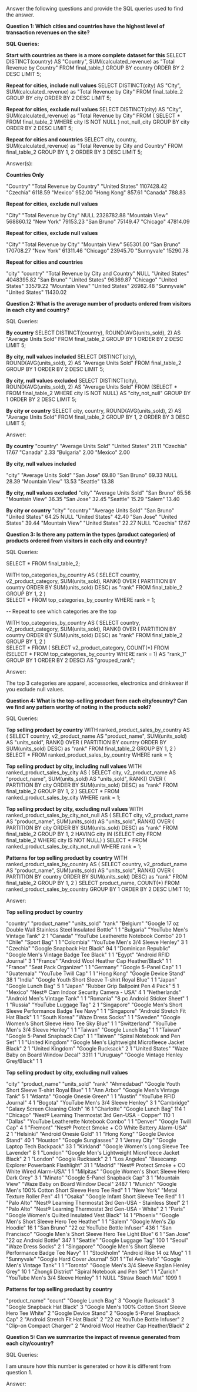 Answer the following questions and provide the SQL queries used to find the answer.

    
**Question 1: Which cities and countries have the highest level of transaction revenues on the site?**


**SQL Queries:**

**Start with countries as there is a more complete dataset for this**
SELECT DISTINCT(country) AS "Country", SUM(calculated_revenue) as "Total Revenue by Country" FROM final_table_1
GROUP BY country
ORDER BY 2 DESC
LIMIT 5;

**Repeat for cities, include null values**
SELECT DISTINCT(city) AS "City", SUM(calculated_revenue) as "Total Revenue by City" 
FROM final_table_2
GROUP BY city
ORDER BY 2 DESC
LIMIT 5;

**Repeat for cities, exclude null values**
SELECT DISTINCT(city) AS "City", SUM(calculated_revenue) as "Total Revenue by City" 
FROM (
	SELECT *
	FROM final_table_2
	WHERE city IS NOT NULL
	) not_null_city
GROUP BY city
ORDER BY 2 DESC
LIMIT 5;

**Repeat for cities and countries**
SELECT city, country, SUM(calculated_revenue) as "Total Revenue by City and Country"
FROM final_table_2
GROUP BY 1, 2
ORDER BY 3 DESC
LIMIT 5;

Answer(s):

**Countries Only**

"Country"	"Total Revenue by Country"
"United States"	1107428.42
"Czechia"		6118.59
"Mexico"		952.00
"Hong Kong"		857.61
"Canada"		788.83

**Repeat for cities, exclude null values**

"City"	"Total Revenue by City"
NULL			2328782.88
"Mountain View"	568860.12
"New York"		79153.23
"San Bruno"		75149.47
"Chicago"		47814.09

**Repeat for cities, exclude null values**

"City"	"Total Revenue by City"
"Mountain View"	565301.00
"San Bruno"	170708.27
"New York"	61311.46
"Chicago"	23945.70
"Sunnyvale"	15290.78

**Repeat for cities and countries**

"city"			"country"			"Total Revenue by City and Country"
NULL			"United States"		4048395.82
"San Bruno"		"United States"		96369.87
"Chicago"		"United States"		33579.22
"Mountain View"	"United States"		26982.48
"Sunnyvale"		"United States"		11430.02

**Question 2: What is the average number of products ordered from visitors in each city and country?**

SQL Queries:

**By country**
SELECT DISTINCT(country), ROUND(AVG(units_sold), 2) AS "Average Units Sold"
FROM final_table_2
GROUP BY 1
ORDER BY 2 DESC
LIMIT 5;

**By city, null values included**
SELECT DISTINCT(city), ROUND(AVG(units_sold), 2) AS "Average Units Sold"
FROM final_table_2
GROUP BY 1
ORDER BY 2 DESC
LIMIT 5;

**By city, null values excluded**
SELECT DISTINCT(city), ROUND(AVG(units_sold), 2) AS "Average Units Sold"
FROM (SELECT * FROM final_table_2 WHERE city IS NOT NULL) AS "city_not_null"
GROUP BY 1
ORDER BY 2 DESC
LIMIT 5;

**By city or country**
SELECT city, country, ROUND(AVG(units_sold), 2) AS "Average Units Sold"
FROM final_table_2
GROUP BY 1, 2
ORDER BY 3 DESC
LIMIT 5;

Answer:

**By country**
"country"		"Average Units Sold"
"United States"	21.11
"Czechia"		17.67
"Canada"		2.33
"Bulgaria"		2.00
"Mexico"		2.00

**By city, null values included**

"city"			"Average Units Sold"
"San Jose"		69.80
"San Bruno"		69.33
NULL			28.39
"Mountain View"	13.53
"Seattle"		13.38

**By city, null values excluded**
"city"			"Average Units Sold"
"San Bruno"		65.56
"Mountain View"	36.35
"San Jose"		32.45
"Seattle"		15.29
"Salem"			13.40

**By city or country**
"city"			"country"		"Average Units Sold"
"San Bruno"		"United States"	64.25
NULL			"United States"	42.40
"San Jose"		"United States"	39.44
"Mountain View"	"United States"	22.27
NULL			"Czechia"		17.67


**Question 3: Is there any pattern in the types (product categories) of products ordered from visitors in each city and country?**


SQL Queries:

SELECT * FROM final_table_2;

WITH top_categories_by_country AS (
	SELECT country, v2_product_category, SUM(units_sold), 
	RANK() OVER (
		PARTITION BY country
		ORDER BY SUM(units_sold) DESC) as "rank"
	FROM final_table_2
	GROUP BY 1, 2
	)	
SELECT *
FROM top_categories_by_country
WHERE rank = 1;

-- Repeat to see which categories are the top

WITH top_categories_by_country AS (
	SELECT country, v2_product_category, SUM(units_sold), 
	RANK() OVER (
		PARTITION BY country
		ORDER BY SUM(units_sold) DESC) as "rank"
	FROM final_table_2
	GROUP BY 1, 2
	)	
SELECT * 
FROM (
SELECT v2_product_category, COUNT(*)
FROM (SELECT * FROM top_categories_by_country WHERE rank = 1) AS "rank_1"
GROUP BY 1
ORDER BY 2 DESC) AS "grouped_rank";

Answer:

The top 3 categories are apparel, accessories, electronics and drinkwear if you exclude null values.

**Question 4: What is the top-selling product from each city/country? Can we find any pattern worthy of noting in the products sold?**

SQL Queries:

**Top selling product by country**
WITH ranked_product_sales_by_country AS (
	SELECT country, v2_product_name AS "product_name", SUM(units_sold) AS "units_sold", 
	RANK() OVER (
		PARTITION BY country
		ORDER BY SUM(units_sold) DESC) as "rank"
	FROM final_table_2
	GROUP BY 1, 2
	)
SELECT *
FROM ranked_product_sales_by_country
WHERE rank = 1;

**Top selling product by city, including null values**
WITH ranked_product_sales_by_city AS (
	SELECT city, v2_product_name AS "product_name", SUM(units_sold) AS "units_sold", 
	RANK() OVER (
	PARTITION BY city
	ORDER BY SUM(units_sold) DESC) as "rank"
	FROM final_table_2
	GROUP BY 1, 2
	)
SELECT *
FROM ranked_product_sales_by_city
WHERE rank = 1;

**Top selling product by city, excluding null values**
WITH ranked_product_sales_by_city_not_null AS (
	SELECT city, v2_product_name AS "product_name", SUM(units_sold) AS "units_sold", 
	RANK() OVER (
	PARTITION BY city
	ORDER BY SUM(units_sold) DESC) as "rank"
	FROM final_table_2 
	GROUP BY 1, 2
	HAVING city IN (SELECT city FROM final_table_2 WHERE city IS NOT NULL)
	)
SELECT *
FROM ranked_product_sales_by_city_not_null
WHERE rank = 1;

**Patterns for top selling product by country**
WITH ranked_product_sales_by_country AS (
	SELECT country, v2_product_name AS "product_name", SUM(units_sold) AS "units_sold", 
	RANK() OVER (
	PARTITION BY country
	ORDER BY SUM(units_sold) DESC) as "rank"
	FROM final_table_2
	GROUP BY 1, 2
	)
SELECT product_name, COUNT(*) FROM ranked_product_sales_by_country
GROUP BY 1
ORDER BY 2 DESC
LIMIT 10;

Answer:

**Top selling product by country**

"country"				"product_name"													"units_sold"	"rank"
"Belgium"				"Google 17 oz Double Wall Stainless Steel Insulated Bottle"					1		1
"Bulgaria"				"YouTube Men's Vintage Tank"												2		1
"Canada"				"YouTube Leatherette Notebook Combo"									   20		1
"Chile"					"Sport Bag"																	1		1
"Colombia"				"YouTube Men's 3/4 Sleeve Henley"											3		1
"Czechia"				"Google Snapback Hat Black"												   94		1
"Dominican Republic"	"Google Men's Vintage Badge Tee Black"										1		1
"Egypt"					"Android RFID Journal"														3		1
"France"				"Android Wool Heather Cap Heather/Black"									1		1
"France"				"Seat Pack Organizer"														1		1
"Germany"				"Google 5-Panel Cap"														1		1
"Guatemala"				"YouTube Twill Cap"															1		1
"Hong Kong"				"Google Device Stand"													   38		1
"India"					"Google Youth Short Sleeve T-shirt Royal Blue"								1		1
"Japan"					"Google Lunch Bag"															5		1
"Japan"					"Rubber Grip Ballpoint Pen 4 Pack"											5		1
"Mexico"				"Nest® Cam Indoor Security Camera - USA"									4		1
"Netherlands"			"Android Men's Vintage Tank"												1		1
"Romania"				"8 pc Android Sticker Sheet"												1		1
"Russia"				"YouTube Luggage Tag"														2		1
"Singapore"				"Google Men's Short Sleeve Performance Badge Tee Navy"						1		1
"Singapore"				"Android Stretch Fit Hat Black"												1		1
"South Korea"			"Waze Dress Socks"															1		1
"Sweden"				"Google Women's Short Sleeve Hero Tee Sky Blue"								1		1
"Switzerland"			"YouTube Men's 3/4 Sleeve Henley"											1		1
"Taiwan"				"Google Lunch Bag"															1		1
"Taiwan"				"Google 5-Panel Snapback Cap"												1		1
"Taiwan"				"Spiral Notebook and Pen Set"												1		1
"United Kingdom"		"Google Men's Lightweight Microfleece Jacket Black"							2		1
"United Kingdom"		"Google Rucksack"															2		1
"United States"			"Waze Baby on Board Window Decal"										 3311		1
"Uruguay"				"Google Vintage Henley Grey/Black"											1		1

**Top selling product by city, excluding null values**

"city"				"product_name"										"units_sold"	"rank"
"Ahmedabad"			"Google Youth Short Sleeve T-shirt Royal Blue"					1	1
"Ann Arbor"			"Google Men's Vintage Tank"										5	1
"Atlanta"			"Google Onesie Green"											1	1
"Austin"			"YouTube RFID Journal"											4	1
"Bogota"			"YouTube Men's 3/4 Sleeve Henley"								3	1
"Cambridge"			"Galaxy Screen Cleaning Cloth"									16	1
"Charlotte"			"Google Lunch Bag"												114	1
"Chicago"			"Nest® Learning Thermostat 3rd Gen-USA - Copper"				110	1
"Dallas"			"YouTube Leatherette Notebook Combo"							1	1
"Denver"			"Google Twill Cap"												4	1
"Fremont"			"Nest® Protect Smoke + CO White Battery Alarm-USA"				2	1
"Helsinki"			"Android Onesie Gold"											1	1
"Hong Kong"			"Google Device Stand"											40	1
"Houston"			"Google Sunglasses"												2	1
"Jersey City"		"Google Laptop Tech Backpack"									33	1
"Kirkland"			"Google Women's Long Sleeve Tee Lavender"						8	1
"London"			"Google Men's Lightweight Microfleece Jacket Black"				2	1
"London"			"Google Rucksack"												2	1
"Los Angeles"		"Basecamp Explorer Powerbank Flashlight"						31	1
"Madrid"			"Nest® Protect Smoke + CO White Wired Alarm-USA"				1	1
"Milpitas"			"Google Women's Short Sleeve Hero Dark Grey"					3	1
"Minato"			"Google 5-Panel Snapback Cap"									3	1
"Mountain View"		"Waze Baby on Board Window Decal"							2487	1
"Munich"			"Google Men's 100% Cotton Short Sleeve Hero Tee Red"			1	1
"New York"			"Metal Texture Roller Pen"										41	1
"Osaka"				"Google Infant Short Sleeve Tee Red"							1	1
"Palo Alto"			"Nest® Learning Thermostat 3rd Gen-USA - Stainless Steel"		2	1
"Palo Alto"			"Nest® Learning Thermostat 3rd Gen-USA - White"					2	1
"Paris"				"Google Women's Quilted Insulated Vest Black"					14	1
"Phoenix"			"Google Men's Short Sleeve Hero Tee Heather"					1	1
"Salem"				"Google Men's  Zip Hoodie"										16	1
"San Bruno"			"22 oz YouTube Bottle Infuser"									436	1
"San Francisco"		"Google Men's Short Sleeve Hero Tee Light Blue"					6	1
"San Jose"			"22 oz Android Bottle"											347	1
"Seattle"			"Google Luggage Tag"											100	1
"Seoul"				"Waze Dress Socks"												2	1
"Singapore"			"Google Men's Short Sleeve Performance Badge Tee Navy"			1	1
"Stockholm"			"Android Rise 14 oz Mug"										1	1
"Sunnyvale"			"Google Hard Cover Journal"										501	1
"Tel Aviv-Yafo"		"Google Men's Vintage Tank"										1	1
"Toronto"			"Google Men's 3/4 Sleeve Raglan Henley Grey"					10	1
"Zhongli District"	"Spiral Notebook and Pen Set"									1	1
"Zurich"			"YouTube Men's 3/4 Sleeve Henley"								1	1
NULL				"Straw Beach Mat"											1099	1

**Patterns for top selling product by country**

"product_name"											"count"
"Google Lunch Bag"											3
"Google Rucksack"											3
"Google Snapback Hat Black"									3
"Google Men's 100% Cotton Short Sleeve Hero Tee White"		2
"Google Device Stand"										2
"Google 5-Panel Snapback Cap"								2
"Android Stretch Fit Hat Black"								2
"22 oz YouTube Bottle Infuser"								2
"Clip-on Compact Charger"									2
"Android Wool Heather Cap Heather/Black"					2


**Question 5: Can we summarize the impact of revenue generated from each city/country?**

SQL Queries:

I am unsure how this number is generated or how it is different from question 1. 

Answer:







